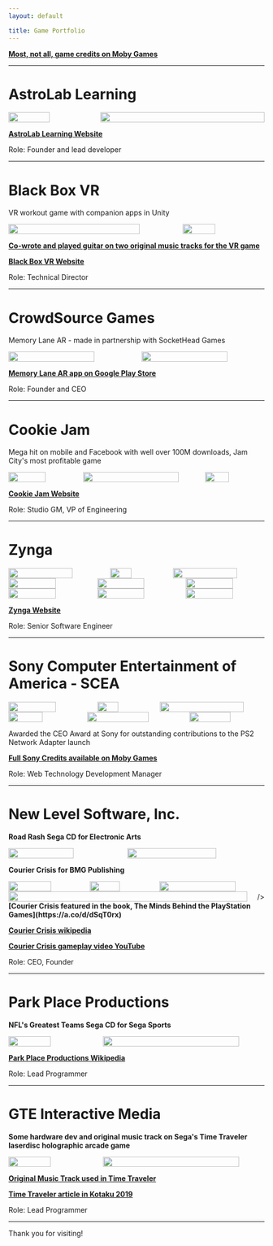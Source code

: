 ```yaml
---
layout: default

title: Game Portfolio
---
```


<strong>[Most, not all, game credits on Moby Games](https://www.mobygames.com/person/149016/russ-patterson/)</strong>

---

# AstroLab Learning

<div style="display: flex; align-items: center;">
    <img src="/assets/AstroLab_Learning_Logo_512.png" style="width: 50%; margin-right: 20px;" alt="" />
    <img src="/assets/Cosmic_Counting_title.PNG" style="width: 100%;" alt="" />
</div>

<strong>[AstroLab Learning Website](https://www.astrolablearning.com/)</strong>

Role: Founder and lead developer

---

# Black Box VR

VR workout game with companion apps in Unity
<div style="display: flex; align-items: center;">
    <img src="/assets/Fire-Beam-Black-Box.webp" style="width: 80%; margin-right: 20px;" alt="" />
    <img src="/assets/Phone-Hero.webp" style="width: 40%;" alt="" />
</div>

<strong>[Co-wrote and played guitar on two original music tracks for the VR game](https://soundcloud.com/catapillar/sets/black-box-vr-playlist?si=4820fa8e3ace49b6bbb23b1e9a2434d4&utm_source=clipboard&utm_medium=text&utm_campaign=social_sharing)</strong>

<strong>[Black Box VR Website](https://www.blackbox-vr.com/)</strong>

Role: Technical Director

---

# CrowdSource Games

Memory Lane AR - made in partnership with SocketHead Games
<div style="display: flex; align-items: center;">
    <img src="/assets/memory_lane_ar_1.webp" style="width: 70%; margin-right: 20px;" alt="" />
    <img src="/assets/fb_friends_memory_lane_ar.webp" style="width: 70%;" alt="" />
</div>

<strong>[Memory Lane AR app on Google Play Store](https://play.google.com/store/apps/details?id=com.socketheadgames.memorylane)</strong>

Role: Founder and CEO

---

# Cookie Jam
Mega hit on mobile and Facebook with well over 100M downloads, Jam City's most profitable game
<!-- 
![](/assets/cookie-jam-logo-2.jpg)
-->

<div style="display: flex; align-items: center;">
    <img src="/assets/Jam_City_Cookie_Jam_Logo.jpg" style="width: 50%; margin-right: 1px;" alt="" />
    <img src="/assets/cj_gameplay.jpg" style="width: 80%; margin-right: 5px;" alt="" />
    <img src="/assets/cookie-jam-logo-2.jpg" style="width: 40%;" alt="" />
    
</div>

<strong>[Cookie Jam Website](https://www.jamcity.com/game/cookie-jam/)</strong>

Role: Studio GM, VP of Engineering

---

# Zynga

<div style="display: flex; align-items: center;">
    <img src="/assets/Farmville_logo.jpg" style="width: 70%; margin-right: 20px;" alt="" />
    <img src="/assets/bubble_safari_app.jpg" style="width: 40%; margin-right: 20px;" alt="" />
    <img src="/assets/bubble_safari_2.jpg" style="width: 70%;" alt="" />
</div>
<div style="display: flex; align-items: center;">
    <img src="/assets/ninja-kingdom-660x330.jpg" style="width: 60%; margin-right: 20px;" alt="" />
    <img src="/assets/ninja_kingdom_gameplay.jpg" style="width: 60%; margin-right: 20px;" alt="" />
    <img src="/assets/farm_heroes_saga_2.png" style="width: 60%;" alt="" />
</div>
<div style="display: flex; align-items: center;">
    <img src="/assets/cafe_world_logo.jpg" style="width: 60%; margin-right: 20px;" alt="" />
    <img src="/assets/cafe-world_full.jpg" style="width: 60%; margin-right: 20px;" alt="" />
    <img src="/assets/farmville_lede.webp" style="width: 60%;" alt="" />
</div>

<strong>[Zynga Website](https://www.zynga.com/)</strong>

Role: Senior Software Engineer

---

# Sony Computer Entertainment of America - SCEA

<div style="display: flex; align-items: center;">
    <img src="/assets/SocomIIUSNavySeals.webp" style="width: 60%; margin-right: 20px;" alt="" />
    <img src="/assets/warhawk.jpg" style="width: 40%; margin-right: 20px;" alt="" />
    <img src="/assets/my-LBP.jpg" style="width: 80%;" alt="" />
</div>
<div style="display: flex; align-items: center;">
    <img src="/assets/4898644-singstar-playstation-3-front-cover.jpg" style="width: 50%; margin-right: 20px;" alt="" />
    <img src="/assets/resistance.jpg" style="width: 67%; margin-right: 20px;" alt="" />
    <img src="/assets/killzone-2-cover.jpg" style="width: 55%;" alt="" />
</div>

Awarded the CEO Award at Sony for outstanding contributions to the PS2 Network Adapter launch

<strong>[Full Sony Credits available on Moby Games](https://www.mobygames.com/person/149016/russ-patterson/)</strong>

Role: Web Technology Development Manager

---

# New Level Software, Inc.

<strong>Road Rash Sega CD for Electronic Arts</strong>
<div style="display: flex; align-items: center;">
    <img src="/assets/SEGA-CD-Road-Rash-NTSC-U-USA-front-2.jpg" style="width: 60%; margin-right: 20px;" alt="" />
    <img src="/assets/road_rash_sega_cd.jpg" style="width: 70%; margin-right: 20px;" alt="" />
</div>

<strong>Courier Crisis for BMG Publishing</strong>
<div style="display: flex; align-items: center;">
    <img src="/assets/5996068-courier-crisis-playstation-front-cover.png" style="width: 60%; margin-right: 20px;" alt="" />
    <img src="/assets/cc_1.jpg" style="width: 50%; margin-right: 20px;" alt="" />
    <img src="/assets/courier-crisis-31860.jpg" style="width: 80%; margin-right: 20px;" alt="" />
</div>

<div style="display: flex; align-items: center;">
    <img src="/assets/Minds_PlayStation_Games_Book.jpg" style="width: 100%; margin-right: 20px;" alt="" /> />
</div>
<strong>[Courier Crisis featured in the book, The Minds Behind the PlayStation Games](https://a.co/d/dSqT0rx)</strong>

<strong>[Courier Crisis wikipedia](https://en.wikipedia.org/wiki/Courier_Crisis/)</strong>

<strong>[Courier Crisis gameplay video YouTube](https://www.youtube.com/watch?v=-13cUmfVW3M/)</strong>

Role: CEO, Founder

---

# Park Place Productions

<strong>NFL's Greatest Teams Sega CD for Sega Sports</strong>
<div style="display: flex; align-items: center;">
    <img src="/assets/NFLS_greatest1.jpg" style="width: 50%; margin-right: 20px;" alt="" />
    <img src="/assets/NFLS_greatest_gameplay.jpg" style="width: 90%; margin-right: 20px;" alt="" />
</div>

<strong>[Park Place Productions Wikipedia](https://en.wikipedia.org/wiki/Park_Place_Productions)</strong>

Role: Lead Programmer

---

# GTE Interactive Media

<strong>Some hardware dev and original music track on Sega's Time Traveler laserdisc holographic arcade game</strong>
<div style="display: flex; align-items: center;">
    <img src="/assets/Time_Traveler.jpg" style="width: 50%; margin-right: 20px;" alt="" />
    <img src="/assets/traveler.jpg" style="width: 90%; margin-right: 20px;" alt="" />
</div>

<strong>[Original Music Track used in Time Traveler](https://soundcloud.com/catapillar/bill-and-russ-wah-wahless-backwards?si=4820fa8e3ace49b6bbb23b1e9a2434d4&utm_source=clipboard&utm_medium=text&utm_campaign=social_sharing)</strong>

<strong>[Time Traveler article in Kotaku 2019](https://kotaku.com/segas-holographic-arcade-game-was-pretty-strange-1831884824)</strong>

Role: Lead Programmer

---
Thank you for visiting!
